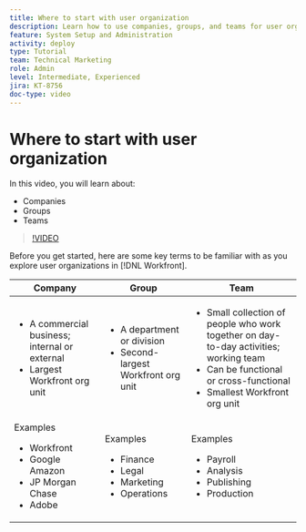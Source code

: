 ```yaml
---
title: Where to start with user organization
description: Learn how to use companies, groups, and teams for user organization and permissions to work items.
feature: System Setup and Administration
activity: deploy
type: Tutorial
team: Technical Marketing
role: Admin
level: Intermediate, Experienced
jira: KT-8756
doc-type: video
---
```

# Where to start with user organization

In this video, you will learn about:

* Companies
* Groups
* Teams

>[!VIDEO](https://video.tv.adobe.com/v/335068/?quality=12&learn=on)

Before you get started, here are some key terms to be familiar with as you explore user organizations in [!DNL Workfront].

| Company | Group | Team |
| --- | --- | --- |
| <ul><li>A commercial business; internal or external</li><li>Largest Workfront org unit</li></ul>| <ul><li>A department or division</li><li>Second-largest Workfront org unit</li></ul> | <ul><li>Small collection of people who work together on day-to-day activities; working team</li><li>Can be functional or cross-functional</li><li>Smallest Workfront org unit</li></ul> |
| Examples <ul><li>Workfront</li><li>Google Amazon</li><li>JP Morgan Chase</li><li>Adobe</li></ul> | Examples <ul><li>Finance</li><li>Legal</li><li>Marketing</li><li>Operations</li></ul> | Examples <ul><li>Payroll</li><li>Analysis</li><li>Publishing</li><li>Production</li></ul> |



